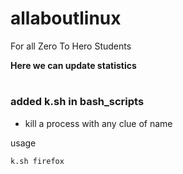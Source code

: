 # allaboutlinux
For all Zero To Hero Students

**Here we can update statistics**


#
#

### **added k.sh in bash_scripts**

- kill a process with any clue of name

usage
```bash
k.sh firefox
```
